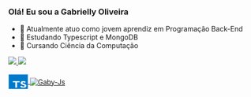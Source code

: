 ### Olá! Eu sou a Gabrielly Oliveira 

- 🔭 Atualmente atuo como jovem aprendiz em Programação Back-End
- 🌱 Estudando Typescript e MongoDB
- 💬 Cursando Ciência da Computação
<div>
  <a href = "https://github.com/GabriellyOlinsc">
  <img height="180em" src="https://github-readme-stats.vercel.app/api?username=GabriellyOlinsc&show_icons=true&theme=dracula&include_all_commits=true&count_private=true"/>
  <img height="180em" src="https://github-readme-stats.vercel.app/api/top-langs/?username=GabriellyOlinsc&layout=compact&langs_count=16&theme=dracula"/>
</div>

<div style="display: inline_block"><br>
  <img align="center" alt="Gaby-Ts" height="30" width="40" src="https://raw.githubusercontent.com/devicons/devicon/master/icons/typescript/typescript-plain.svg">
  <img align="center" alt="Gaby-Js" height="30" width="40" src="https://raw.githubusercontent.com/devicons/devicon/master/icons/javascripr/javascript-plain.svg">
</div>
</div>

